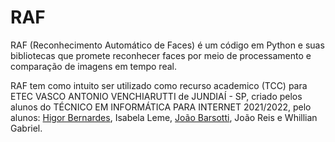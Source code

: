 # RAF
RAF (Reconhecimento Automático de Faces) é um código em Python e suas bibliotecas que promete reconhecer faces por meio de processamento e comparação de imagens em tempo real. 

RAF tem como intuito ser utilizado como recurso academico (TCC) para ETEC VASCO ANTONIO VENCHIARUTTI de JUNDIAÍ - SP, criado pelos alunos do TÉCNICO EM INFORMÁTICA PARA INTERNET 2021/2022, pelo alunos: <a href="https://github.com/higorbe">Higor Bernardes</a>, Isabela Leme, <a href="https://github.com/Barsotti0909">João Barsotti</a>, João Reis e Whillian Gabriel.
